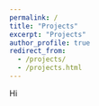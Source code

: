 ```yaml
---
permalink: /
title: "Projects"
excerpt: "Projects"
author_profile: true
redirect_from: 
  - /projects/
  - /projects.html
---
```

Hi
